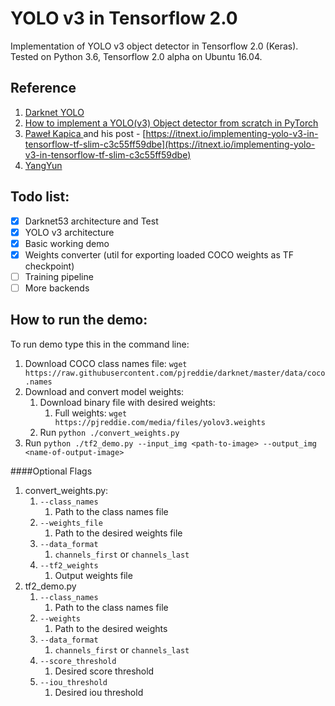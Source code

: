 # YOLO v3 in Tensorflow 2.0

Implementation of YOLO v3 object detector in Tensorflow 2.0 (Keras). Tested on Python 3.6, Tensorflow 2.0 alpha on Ubuntu 16.04.

## Reference
1. [Darknet YOLO](https://pjreddie.com/darknet/yolo/)
2. [How to implement a YOLO(v3) Object detector from scratch in PyTorch](https://blog.paperspace.com/how-to-implement-a-yolo-object-detector-in-pytorch/)
3. [Paweł Kapica
](https://github.com/mystic123/tensorflow-yolo-v3) and his post - [https://itnext.io/implementing-yolo-v3-in-tensorflow-tf-slim-c3c55ff59dbe](https://itnext.io/implementing-yolo-v3-in-tensorflow-tf-slim-c3c55ff59dbe)
4. [YangYun](https://github.com/YunYang1994/tensorflow-yolov3) 

## Todo list:
- [x] Darknet53 architecture and Test
- [x] YOLO v3 architecture
- [x] Basic working demo
- [x] Weights converter (util for exporting loaded COCO weights as TF checkpoint)
- [ ] Training pipeline
- [ ] More backends

## How to run the demo:
To run demo type this in the command line:

1. Download COCO class names file: `wget https://raw.githubusercontent.com/pjreddie/darknet/master/data/coco.names`
2. Download and convert model weights:    
    1. Download binary file with desired weights: 
        1. Full weights: `wget https://pjreddie.com/media/files/yolov3.weights`
    2. Run `python ./convert_weights.py` 
3. Run `python ./tf2_demo.py --input_img <path-to-image> --output_img <name-of-output-image> `

####Optional Flags
1. convert_weights.py:
    1. `--class_names`
        1. Path to the class names file
    2. `--weights_file`
        1. Path to the desired weights file
    3. `--data_format`
        1.  `channels_first` or `channels_last`
    4. `--tf2_weights`
        1. Output weights file
2. tf2_demo.py
    1. `--class_names`
        1. Path to the class names file
    2. `--weights`
        1. Path to the desired weights
    3. `--data_format`
        1.  `channels_first` or `channels_last`
    4. `--score_threshold`
        1. Desired score threshold
    5. `--iou_threshold`
        1. Desired iou threshold
